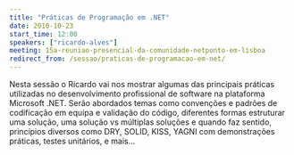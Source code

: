 ```yaml
---
title: "Práticas de Programação em .NET"
date: 2010-10-23
start_time: 12:00
speakers: ["ricardo-alves"]
meeting: 15a-reuniao-presencial-da-comunidade-netponto-em-lisboa
redirect_from: /sessao/praticas-de-programacao-em-net/
---
```


Nesta sessão o Ricardo vai nos mostrar algumas das principais práticas utilizadas no desenvolvimento profissional de software na plataforma Microsoft .NET. Serão abordados temas como convenções e padrões de codificação em equipa e validação do código, diferentes formas estruturar uma solução, uma solução vs múltiplas soluções e quando faz sentido, princípios diversos como DRY, SOLID, KISS, YAGNI com demonstrações práticas, testes unitários, e mais...

